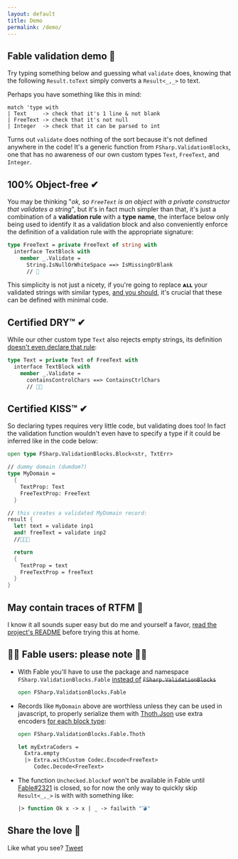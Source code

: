 ```yaml
---
layout: default
title: Demo
permalink: /demo/
---
```


## Fable validation demo 💙

Try typing something below and guessing what `validate` does, knowing that the following `Result.toText` simply converts a `Result<_,_>` to text.
<div class="object-container">
    <object type="text/html" data="https://validation-blocks-fable.herokuapp.com/"></object>
</div>

Perhaps you have something like this in mind:

```
match 'type with
| Text     -> check that it's 1 line & not blank
| FreeText -> check that it's not null
| Integer  -> check that it can be parsed to int
```

Turns out `validate` does nothing of the sort because it's not defined anywhere in the code! It's a generic function from `FSharp.ValidationBlocks`, one that has no awareness of our own custom types `Text`, `FreeText`, and `Integer`.

## 100% Object-free ✔

You may be thinking "*ok, so `FreeText` is an object with a private constructor that validates a string*", but it's in fact much simpler than that, it's just a combination of a **validation rule** with a **type name**, the interface below only being used to identify it as a validation block and also conveniently enforce the definition of a validation rule with the appropriate signature:

```fsharp
type FreeText = private FreeText of string with
  interface TextBlock with
    member _.Validate =
      String.IsNullOrWhiteSpace ==> IsMissingOrBlank
      // 🤯
```

This simplicity is not just a nicety, if you're going to replace **ᴀʟʟ** your validated strings with similar types, [and you should](https://impure.fun/fun/2020/03/04/these-arent-the-types/), it's crucial that these can be defined with minimal code.

## Certified DRY™ ✔

While our other custom type `Text` also rejects empty strings, its definition <u>doesn't even declare that rule</u>:

```fsharp
type Text = private Text of FreeText with
  interface TextBlock with
    member _.Validate =
      containsControlChars ==> ContainsCtrlChars
      // 🤯🤯
```

## Certified KISS™ ✔

So declaring types requires very little code, but validating does too! In fact the validation function wouldn't even have to specify a type if it could be inferred like in the code below:

```fsharp
open type FSharp.ValidationBlocks.Block<str, TxtErr>

// dummy domain (dumdom?)
type MyDomain =
  {
    TextProp: Text
    FreeTextProp: FreeText
  }

// this creates a validated MyDomain record:
result {
  let! text = validate inp1
  and! freeText = validate inp2
  //🤯🤯🤯

  return
  {
    TextProp = text
    FreeTextProp = freeText
  }
}
```

## May contain traces of RTFM 📖

I know it all sounds super easy but do me and yourself a favor, [read the project's README](https://github.com/lfr/FSharp.ValidationBlocks) before trying this at home.

## 🚨🚨 Fable users: please note 🚨🚨

* With Fable you'll have to use the package and namespace `FSharp.ValidationBlocks.Fable` <u>instead of</u> <s>`FSharp.ValidationBlocks`</s>
  ```fsharp
  open FSharp.ValidationBlocks.Fable
  ```
* Records like `MyDomain` above are worthless unless they can be used in javascript, to properly serialize them with [Thoth.Json](https://thoth-org.github.io/Thoth.Json/) use extra encoders <u>for each block type</u>:
  ```fsharp
  open FSharp.ValidationBlocks.Fable.Thoth

  let myExtraCoders =
    Extra.empty
    |> Extra.withCustom Codec.Encode<FreeText>
       Codec.Decode<FreeText>
  ```

* The function `Unchecked.blockof` won't be available in Fable until [Fable#2321](https://github.com/fable-compiler/Fable/issues/2321) is closed, so for now the only way to quickly skip `Result<_,_>` is with with something like:
  ```fsharp
  |> function Ok x -> x | _ -> failwith "💣"
  ```

## Share the love 💙

Like what you see?
<a class="twitter-share-button"
  href="https://twitter.com/intent/tweet"
  data-hashtags="fsharp"
  data-url="https://impure.fun/FSharp.ValidationBlocks/demo/"
  data-via="luislikeiewis"
  data-related="luislikeiewis"
  data-size="large">
Tweet</a>